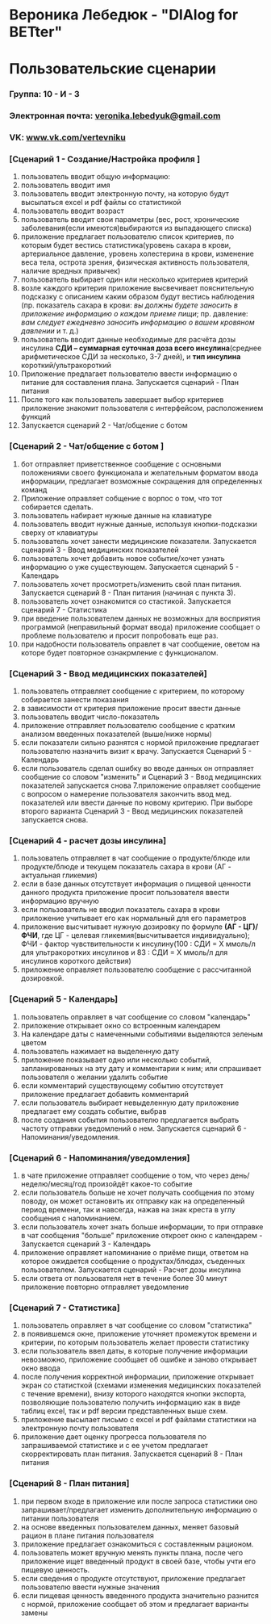 # Вероника Лебедюк - "DIAlog for BETter"
# Пользовательские сценарии

### Группа: 10 - И - 3
### Электронная почта: veronika.lebedyuk@gmail.com
### VK: www.vk.com/vertevniku

### [Сценарий 1 - Создание/Настройка профиля  ]
1. пользователь вводит общую информацию:
2. пользователь вводит имя
  3. пользователь вводит электронную почту, на которую будут высылаться exсel и pdf файлы со статистикой
  4. пользователь вводит возраст
  5. пользователь вводит свои параметры (вес, рост, хронические заболевания(если имеются)выбираются из выпадающего списка)
6. приложение предлагает пользователю список критериев, по которым будет вестись статистика(уровень сахара в крови, артериальное давление, уровень холестерина в крови, изменение веса тела, острота зрения, физическая активность пользователя, наличие вредных привычек)
  7. пользователь выбирает один или несколько критериев критерий
  8. возле каждого критерия приложение высвечивает пояснительную подсказку с описанием каким образом будут вестись наблюдения (пр. показатель сахара в крови: *вы должны будете заносить в приложение информацию о каждом приеме пищи*; пр. давление: *вам следует ежедневно заносить информацию о вашем кровяном давлении* и т. д.)
  9. пользователь вводит данные необходимые для расчёта дозы инсулина **СДИ – суммарная суточная доза всего инсулина**(среднее арифметическое СДИ за несколько, 3-7 дней), и **тип инсулина** короткий/ультракороткий
10. Приложение предлагает пользователю ввести информацию о питание для составления плана. Запускается сценарий  - План питания
11. После того как пользователь завершает выбор критериев приложение знакомит пользователя с интерфейсом, расположением функций
12. Запускается сценарий 2 - Чат/общение с ботом 

### [Сценарий 2 - Чат/общение с ботом ]
1.	бот отправляет приветственное сообщение с основными положениями своего функционала и желательным форматом ввода информации, предлагает возможные сокращения для определенных команд
2. Приложение оправляет собщение с ворпос о том, что тот собирается сделать.
2.	пользователь набирает нужные данные на клавиатуре
3. пользователь вводит нужные данные, используя кнопки-подсказки сверху от клавиатуры 
4. пользователь хочет занести медицинские показатели. Запускается сценарий 3 - Ввод медицинских показателей
5. пользователь хочет добавить новое событие/хочет узнать информацию о уже существующем. Запускается сценарий 5 - Календарь
6. пользователь хочет просмотреть/изменить свой план питания. Запускается сценарий 8 - План питания (начиная с пункта 3).
7. пользователь хочет ознакомится со стастикой. Запускается сценарий 7 - Статистика
6.	при введение пользователем данных не возможных для восприятия программой (неправильный формат ввода) приложение сообщает о проблеме пользователю и просит попробовать еще раз.
7. при надобности пользователь оправлет в чат сообщение, оветом на которе будет повторное ознакрмление с функционалом. 

### [Сценарий 3 - Ввод медицинских показателей]
1.	пользователь отправляет сообщение с критерием, по которому собирается занести показания
2.	в зависимости от критерия приложение просит ввести данные
4. пользователь вводит число-показатель
3.	приложение отправляет пользователю сообщение с кратким анализом введенных показателей (выше/ниже нормы)
5.	если показатели сильно разнятся с нормой приложение предлагает пользователю назначить визит к врачу. Запускается Сценарий 5 - Календарь
6.	если пользователь сделал ошибку во вводе данных он отправляет сообщение со словом "изменить" и Сценарий 3 - Ввод медицинских показателей запускается снова
7.приложение оправляет сообщение с вопросом о намерение пользователя закончить ввод мед. показателей или ввести данные по новому критерию. При выборе второго варианта Сценарий 3 - Ввод медицинских показателей запускается снова.

### [Сценарий 4 - расчет дозы инсулина]
1.	пользователь отправляет в чат сообщение о продукте/блюде или продукте/блюде и текущем показатель сахара в крови (АГ - актуальная гликемия)
2.	если в базе данных отсутствует информация о пищевой ценности данного продукта приложение просит пользователя ввести информацию вручную
3.	если пользователь не вводил показатель сахара в крови приложение учитывает его как нормальный для его параметров
4.	приложение высчитывает нужную дозировку по формуле **(АГ - ЦГ)/ФЧИ**, где ЦГ - целевая гликемия(высчитывается индивидуально); ФЧИ - фактор чувствительности к инсулину(100 : СДИ = Х ммоль/л для ультракоротких инсулинов и 83 : СДИ = Х ммоль/л для инсулинов короткого действия)
5. приложение оправляет пользователю сообщение с рассчитанной дозировкой.

### [Сценарий 5 - Календарь]
1.	пользователь оправляет в чат сообщение со словом "календарь"
2.	приложение открывает окно со встроенным календарем
3.	На календаре даты с намеченными событиями выделяются зеленым цветом
4.	пользователь нажимает на выделенную дату
5.	приложение показывает одно или несколько событий, запланированных на эту дату и  комментарии к ним; или спрашивает пользователя о желании удалить событие
6.	если комментарий существующему событию отсутствует приложение предлагает добавить комментарий
7.	если пользователь выбирает невыделенную дату приложение предлагает ему создать событие, выбрав 
8.	после создания события пользователю предлагается выбрать частоту отправки уведомлений о нем. Запускается сценарий 6 - Напоминания/уведомления.

### [Сценарий 6 - Напоминания/уведомления]
1.	в чате приложение отправляет сообщение о том, что через день/неделю/месяц/год произойдёт какое-то событие
2. если пользователь больше не хочет получать сообщения по этому поводу, он может остановить их отправку как на определенный период времени, так и навсегда, нажав на знак креста в углу сообщения с напоминанием.
3.	если пользователь хочет знать больше информации, то при отправке в чат сообщения "больше" приложение откроет окно с календарем - Запускается сценарий 3 - Календарь
4.	приложение оправляет напоминание о приёме пищи, ответом на которое ожидается сообщение о продуктах/блюдах, съеденных пользователем. Запускается сценарий - Расчет дозы инсулина
5.	если ответа от пользователя нет в течение более 30 минут приложение повторно отправляет уведомление

### [Сценарий 7 - Статистика]
1.	пользователь оправляет в чат сообщение со словом "статистика"
2.	в появившемся окне, приложение уточняет промежуток времени и критерии, по которым пользователь желает провести статистику
3.	если пользователь ввел даты, в которые получение информации невозможно, приложение сообщает об ошибке и заново открывает окно ввода
4.	после получения корректной информации, приложение открывает экран со статисткой (схемами изменения медицинских показателей с течение времени), внизу которого находятся кнопки экспорта, позволяющие пользователю получить информацию как в виде таблиц excel, так и pdf версии представленных выше схем.
5.	приложение высылает письмо с exсel и pdf файлами статистики на электронную почту пользователя
6.	приложение дает оценку прогресса пользователя по запрашиваемой статистике и с ее учетом предлагает скорректировать план питания. Запускается сценарий 8 - План питания

### [Сценарий 8 - План питания]
1.	при первом входе в приложение или после запроса статистики оно запрашивает/предлагает изменить дополнительную информацию о питании пользователя
2.	на основе введенных пользователем данных, меняет базовый рацион в плане питания пользователя
3. приложение предлагает ознакомиться с составленным рационом.
4.	пользователь может вручную менять пункты плана, после чего приложение ищет введенный продукт в своей базе, чтобы учти его пищевую ценность.
5.	если сведения о продукте отсутствуют, приложение предлагает пользователю ввести нужные значения
6.	если пищевая ценность введенного продукта значительно разнится с нормой, приложение сообщает об этом и предлагает варианты замены


